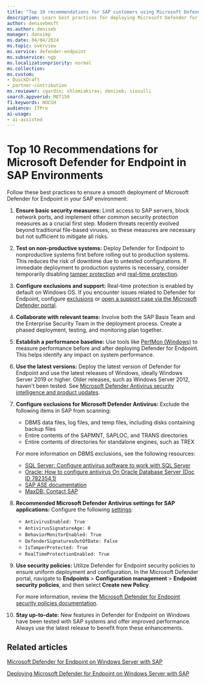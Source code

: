 ```yaml
---  
title: "Top 10 recommendations for SAP customers using Microsoft Defender for Endpoint"  
description: Learn best practices for deploying Microsoft Defender for Endpoint on Windows Server in SAP environments. 
author: denisebmsft
ms.author: deniseb  
manager: dansimp
ms.date: 04/04/2024
ms.topic: overview 
ms.service: defender-endpoint  
ms.subservice: ngp
ms.localizationpriority: normal 
ms.collection:  
ms.custom: 
- QuickDraft  
- partner-contribution
ms.reviewer: cgardin; shlomiakirav; deniseb; siosulli  
search.appverid: MET150  
f1.keywords: NOCSH
audience: ITPro
ai-usage:  
- ai-assisted  
---  
```


# Top 10 Recommendations for Microsoft Defender for Endpoint in SAP Environments

Follow these best practices to ensure a smooth deployment of Microsoft Defender for Endpoint in your SAP environment:

1. **Ensure basic security measures:** Limit access to SAP servers, block network ports, and implement other common security protection measures as a crucial first step. Modern threats recently evolved beyond traditional file-based viruses, so these measures are necessary but not sufficient to mitigate all risks.

2. **Test on non-productive systems:** Deploy Defender for Endpoint to nonproductive systems first before rolling out to production systems. This reduces the risk of downtime due to untested configurations. If immediate deployment to production systems is necessary, consider temporarily disabling [tamper protection](prevent-changes-to-security-settings-with-tamper-protection.md) and [real-time protection](configure-real-time-protection-microsoft-defender-antivirus.md).

3. **Configure exclusions and support:** Real-time protection is enabled by default on Windows OS. If you encounter issues related to Defender for Endpoint, configure [exclusions](defender-endpoint-antivirus-exclusions.md) or [open a support case via the Microsoft Defender portal](contact-support.md).

4. **Collaborate with relevant teams:** Involve both the SAP Basis Team and the Enterprise Security Team in the deployment process. Create a phased deployment, testing, and monitoring plan together.

5. **Establish a performance baseline:** Use tools like [PerfMon (Windows)](/windows-server/administration/windows-commands/perfmon) to measure performance before and after deploying Defender for Endpoint. This helps identify any impact on system performance.

6. **Use the latest versions:** Deploy the latest version of Defender for Endpoint and use the latest releases of Windows, ideally Windows Server 2019 or higher. Older releases, such as Windows Server 2012, haven't been tested. See [Microsoft Defender Antivirus security intelligence and product updates](microsoft-defender-antivirus-updates.md).

7. **Configure exclusions for Microsoft Defender Antivirus:** Exclude the following items in SAP from scanning:

   - DBMS data files, log files, and temp files, including disks containing backup files
   - Entire contents of the SAPMNT, SAPLOC, and TRANS directories
   - Entire contents of directories for standalone engines, such as TREX

    For more information on DBMS exclusions, see the following resources:

      - [SQL Server: Configure antivirus software to work with SQL Server](/troubleshoot/sql/database-engine/security/antivirus-and-sql-server)
      - [Oracle: How to configure antivirus On Oracle Database Server (Doc ID 782354.1)](https://support.oracle.com/knowledge/Oracle%20Database%20Products/782354_1.html)
      - [SAP ASE documentation](https://help.sap.com/docs/SUPPORT_CONTENT/sybase/3362697907.html)
      - [MaxDB: Contact SAP](https://help.sap.com/docs/SUPPORT_CONTENT/sybase/3362697907.html)

8. **Recommended Microsoft Defender Antivirus settings for SAP applications:** Configure the following [settings](/powershell/module/defender/set-mppreference):

   - `AntivirusEnabled: True`
   - `AntivirusSignatureAge: 0`
   - `BehaviorMonitorEnabled: True`
   - `DefenderSignaturesOutOfDate: False`
   - `IsTamperProtected: True`
   - `RealTimeProtectionEnabled: True`

9. **Use security policies:** Utilize Defender for Endpoint security policies to ensure uniform deployment and configuration. In the Microsoft Defender portal, navigate to **Endpoints** > **Configuration management** > **Endpoint security policies**, and then select **Create new Policy**. 

   For more information, review the [Microsoft Defender for Endpoint security policies documentation](/microsoft-365/security/defender-endpoint/manage-security-policies).

10. **Stay up-to-date:** New features in Defender for Endpoint on Windows have been tested with SAP systems and offer improved performance. Always use the latest release to benefit from these enhancements.

## Related articles

[Microsoft Defender for Endpoint on Windows Server with SAP](mde-sap-windows-server.md)

[Deploying Microsoft Defender for Endpoint on Windows Server with SAP](mde-sap-deploy.md)